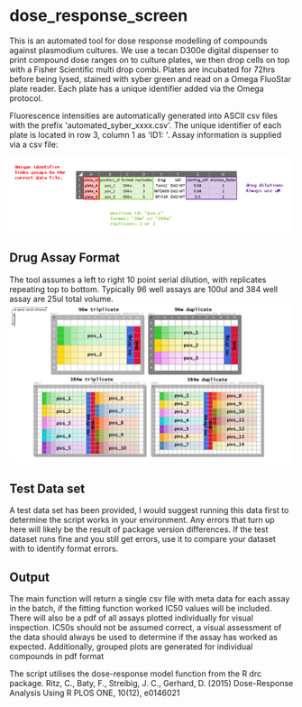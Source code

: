 # dose_response_screen

This is an automated tool for dose response modelling of compounds against plasmodium cultures. We use a tecan D300e digital dispenser to print compound dose ranges on to culture plates, we then drop cells on top with a Fisher Scientific multi drop combi. Plates are incubated for 72hrs before being lysed, stained with syber green and read on a Omega FluoStar plate reader. Each plate has a unique identifier added via the Omega protocol.

Fluorescence intensities are automatically generated into ASCII csv files with the prefix 'automated_syber_xxxx.csv'. The unique identifier of each plate is located in row 3, column 1 as 'ID1: <unique identifier>'. Assay information is supplied via a csv file:
 
![This is an image](images/small_meta_example.png)
 ## Drug Assay Format
 
The tool assumes a left to right 10 point serial dilution, with replicates repeating top to bottom. Typically 96 well assays are 100ul and 384 well assay are 25ul total volume.
 ![This is an image](images/plate_formats.png)
## Test Data set
A test data set has been provided, I would suggest running this data first to
determine the script works in your environment. Any errors that turn up here will likely be
the result of package version differences. If the test dataset runs fine and you still get
errors, use it to compare your dataset with to identify format errors.

## Output
The main function will return a single csv file with meta data for each assay in the batch,
if the fitting function worked IC50 values will be included. There will also be a pdf of all
assays plotted individually for visual inspection. IC50s should not be assumed correct, a
visual assessment of the data should always be used to determine if the assay has worked as
expected. Additionally, grouped plots are generated for individual compounds in pdf format

The script utilises the dose-response model function from the R drc package.
Ritz, C., Baty, F., Streibig, J. C., Gerhard, D. (2015) Dose-Response Analysis Using R PLOS ONE, 10(12), e0146021
